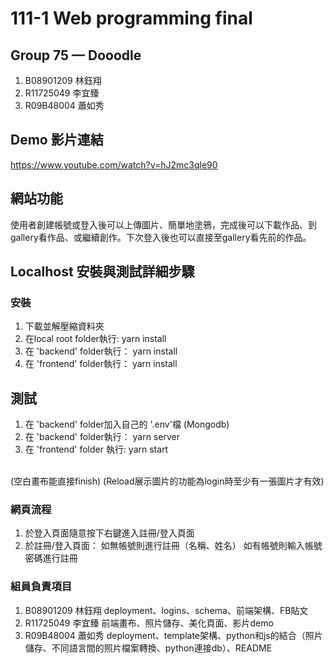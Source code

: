 # 111-1 Web programming final
## Group 75 — Dooodle
1. B08901209 林鈺翔
2. R11725049 李宜臻
3. R09B48004 蕭如秀

## Demo 影片連結
https://www.youtube.com/watch?v=hJ2mc3qle90

## 網站功能
使用者創建帳號或登入後可以上傳圖片、簡單地塗鴉，完成後可以下載作品、到gallery看作品、或繼續創作。下次登入後也可以直接至gallery看先前的作品。

## Localhost 安裝與測試詳細步驟
### 安裝
1. 下載並解壓縮資料夾
2. 在local root folder執行:
    yarn install
3. 在 'backend' folder執行：
    yarn install
4. 在 'frontend' folder執行：
    yarn install
    
## 測試
1. 在 'backend' folder加入自己的 '.env'檔 (Mongodb)
2. 在 'backend' folder執行：
    yarn server
3. 在 'frontend' folder 執行:
    yarn start
<br>
(空白畫布能直接finish)
(Reload展示圖片的功能為login時至少有一張圖片才有效)

### 網頁流程
1. 於登入頁面隨意按下右鍵進入註冊/登入頁面
2. 於註冊/登入頁面：
    如無帳號則進行註冊（名稱、姓名）
    如有帳號則輸入帳號密碼進行註冊
    
### 組員負責項目
1. B08901209 林鈺翔    deployment、logins、schema、前端架構、FB貼文
2. R11725049 李宜臻    前端畫布、照片儲存、美化頁面、影片demo
3. R09B48004 蕭如秀    deployment、template架構、python和js的結合（照片儲存、不同語言間的照片檔案轉換、python連接db）、README
